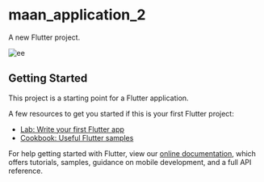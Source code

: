 # maan_application_2

A new Flutter project.

![ee](https://user-images.githubusercontent.com/69011426/133265164-7a7f2405-4e5b-4e97-a4a7-a6d68f334565.png)

## Getting Started

This project is a starting point for a Flutter application.

A few resources to get you started if this is your first Flutter project:

- [Lab: Write your first Flutter app](https://flutter.dev/docs/get-started/codelab)
- [Cookbook: Useful Flutter samples](https://flutter.dev/docs/cookbook)

For help getting started with Flutter, view our
[online documentation](https://flutter.dev/docs), which offers tutorials,
samples, guidance on mobile development, and a full API reference.
